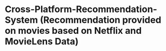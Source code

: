# Cross-Platform-Recommendation-System (Recommendation provided on movies based on Netflix and MovieLens Data)
